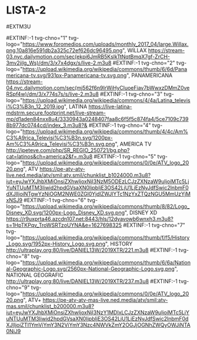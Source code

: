 # LISTA-2

#EXTM3U

#EXTINF:-1 tvg-chno="1" tvg-logo="https://www.foromedios.com/uploads/monthly_2017_04/large.Willax.png.10a816e591db2a325c72ef626dc96495.png", WILLAX
https://stream-03.nyc.dailymotion.com/sec(ekpi6JmRB5KslkTtNqtBmqX7gf-ZrCH-3mv2jilg_Ws)/dm/3/x7x4dgx/s/live-2.m3u8
#EXTINF:-1 tvg-chno="2" tvg-logo="https://upload.wikimedia.org/wikipedia/commons/thumb/6/6d/Panamericana-tv.svg/931px-Panamericana-tv.svg.png", PANAMERICANA
https://stream-04.nyc.dailymotion.com/sec(mj562f6n9IrWiHyCluoeFiav7bWwxzDMmZ0veRSpf4w)/dm/3/x774s7s/s/live-2.m3u8
#EXTINF:-1 tvg-chno="3" tvg-logo="https://upload.wikimedia.org/wikipedia/commons/4/4a/Latina_televisi%C3%B3n_12_2019.jpg", LATINA
https://live-latina-mdstrm.secure.footprint.net/live-stream-mp/d1aden84nxx8u4/3330943a0248407faa8c6f5f5c874fa4/5ce7109c7398b977dc0744cd/index_3.m3u8?&
#EXTINF:-1 tvg-chno="4" tvg-logo="https://upload.wikimedia.org/wikipedia/commons/thumb/4/4c/Am%C3%A9rica_Televisi%C3%B3n.svg/1200px-Am%C3%A9rica_Televisi%C3%B3n.svg.png", AMERICA TV
http://ipeteve.com/php/SR_REGIO_250721/bg.php?cat=latinos&ch=america2&f=.m3u8
#EXTINF:-1 tvg-chno="5" tvg-logo="https://upload.wikimedia.org/wikipedia/commons/0/0e/ATV_logo_2020.png", ATV
https://pe-atv-atv-live.ned.media/atv/smil:atv.smil/chunklist_b1024000.m3u8?iut=eyJwYXJhbXMiOnsiZXhwIjoxNjI3NzM5ODEzLCJzZXNzaW9uIjoiMTc5LjYuNTUuMTM3Iiwid2hpdGVsaXN0IjpbIjE3OS42LjU1LjEzNyJdfSwic2lnbmF0dXJlIjoiNTgwYzNiOGM2NWE0ZGI0YjdlZWJlYTc1NzYxZTQzNGU5MmUzYjMxNSJ9
#EXTINF:-1 tvg-chno="6" tvg-logo="https://upload.wikimedia.org/wikipedia/commons/thumb/8/82/Logo_Disney_XD.svg/1200px-Logo_Disney_XD.svg.png", DISNEY XD
https://r9uxprta46.azcdn107.net:8443/hls/12dyavowb6wnxh3.m3u8?s=1HpTKPqv_TroWSRTzoUYNA&e=1627698325
#EXTINF:-1 tvg-chno="7" tvg-logo="https://upload.wikimedia.org/wikipedia/commons/thumb/f/f5/History_Logo.svg/1952px-History_Logo.svg.png", HISTORY
http://ultraplay.org:80/live/DANIEL13W/2019XTR/221.m3u8
#EXTINF:-1 tvg-chno="8" tvg-logo="https://upload.wikimedia.org/wikipedia/commons/thumb/6/6a/National-Geographic-Logo.svg/2560px-National-Geographic-Logo.svg.png", NATIONAL GEOGRAFIC
http://ultraplay.org:80/live/DANIEL13W/2019XTR/237.m3u8
#EXTINF:-1 tvg-chno="9" tvg-logo="https://upload.wikimedia.org/wikipedia/commons/0/0e/ATV_logo_2020.png", ATV+
https://pe-atv-atv-mas-live.ned.media/atv/smil:atv-mas.smil/chunklist_b200000.m3u8?iut=eyJwYXJhbXMiOnsiZXhwIjoxNjI3NzY1MDIxLCJzZXNzaW9uIjoiMTc5LjYuNTUuMTM3Iiwid2hpdGVsaXN0IjpbIjE3OS42LjU1LjEzNyJdfSwic2lnbmF0dXJlIjoiZTI1YmViYmY3N2ViYmY3Nzc4NWVkZmY2OGJjOGNhZWQyOWJiNTA0NiJ9
